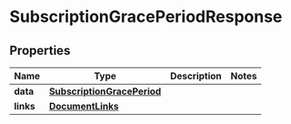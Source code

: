 

# SubscriptionGracePeriodResponse


## Properties

| Name | Type | Description | Notes |
|------------ | ------------- | ------------- | -------------|
|**data** | [**SubscriptionGracePeriod**](SubscriptionGracePeriod.md) |  |  |
|**links** | [**DocumentLinks**](DocumentLinks.md) |  |  |



